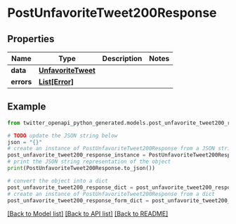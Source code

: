 # PostUnfavoriteTweet200Response


## Properties

Name | Type | Description | Notes
------------ | ------------- | ------------- | -------------
**data** | [**UnfavoriteTweet**](UnfavoriteTweet.md) |  | 
**errors** | [**List[Error]**](Error.md) |  | 

## Example

```python
from twitter_openapi_python_generated.models.post_unfavorite_tweet200_response import PostUnfavoriteTweet200Response

# TODO update the JSON string below
json = "{}"
# create an instance of PostUnfavoriteTweet200Response from a JSON string
post_unfavorite_tweet200_response_instance = PostUnfavoriteTweet200Response.from_json(json)
# print the JSON string representation of the object
print(PostUnfavoriteTweet200Response.to_json())

# convert the object into a dict
post_unfavorite_tweet200_response_dict = post_unfavorite_tweet200_response_instance.to_dict()
# create an instance of PostUnfavoriteTweet200Response from a dict
post_unfavorite_tweet200_response_form_dict = post_unfavorite_tweet200_response.from_dict(post_unfavorite_tweet200_response_dict)
```
[[Back to Model list]](../README.md#documentation-for-models) [[Back to API list]](../README.md#documentation-for-api-endpoints) [[Back to README]](../README.md)


